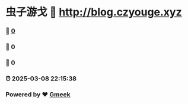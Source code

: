 # 虫子游戈 :link: http://blog.czyouge.xyz 
### :page_facing_up: [0](http://blog.czyouge.xyz/tag.html) 
### :speech_balloon: 0 
### :hibiscus: 0 
### :alarm_clock: 2025-03-08 22:15:38 
### Powered by :heart: [Gmeek](https://github.com/Meekdai/Gmeek)

